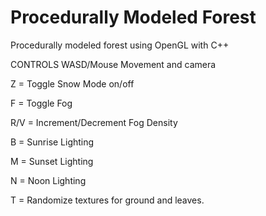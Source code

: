 # Procedurally Modeled Forest
 Procedurally modeled forest using OpenGL with C++

CONTROLS WASD/Mouse Movement and camera 

Z = Toggle Snow Mode on/off 

F = Toggle Fog 

R/V = Increment/Decrement Fog Density 

B = Sunrise Lighting
 
M = Sunset Lighting 

N = Noon Lighting 

T = Randomize textures for ground and leaves.
